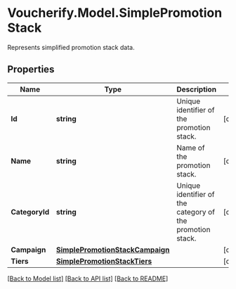 # Voucherify.Model.SimplePromotionStack
Represents simplified promotion stack data.

## Properties

Name | Type | Description | Notes
------------ | ------------- | ------------- | -------------
**Id** | **string** | Unique identifier of the promotion stack. | [optional] 
**Name** | **string** | Name of the promotion stack. | [optional] 
**CategoryId** | **string** | Unique identifier of the category of the promotion stack. | [optional] 
**Campaign** | [**SimplePromotionStackCampaign**](SimplePromotionStackCampaign.md) |  | [optional] 
**Tiers** | [**SimplePromotionStackTiers**](SimplePromotionStackTiers.md) |  | [optional] 

[[Back to Model list]](../README.md#documentation-for-models) [[Back to API list]](../README.md#documentation-for-api-endpoints) [[Back to README]](../README.md)

